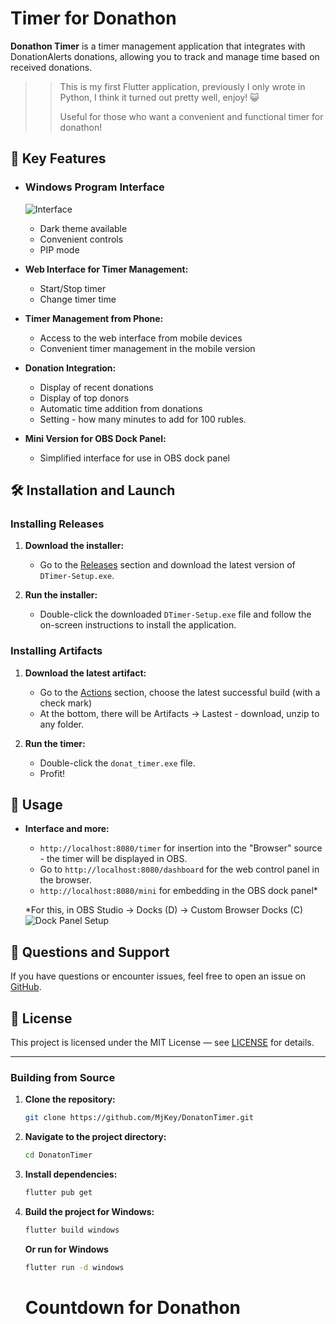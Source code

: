 # Timer for Donathon

**Donathon Timer** is a timer management application that integrates with DonationAlerts donations, allowing you to track and manage time based on received donations.
>> This is my first Flutter application, previously I only wrote in Python, I think it turned out pretty well, enjoy! 😺
>>
>> Useful for those who want a convenient and functional timer for donathon!

## 🎯 Key Features

- ### Windows Program Interface

  ![Interface](https://github.com/MjKey/DonatonTimer/blob/main/img/main.jpg?raw=true)

  - Dark theme available
  - Convenient controls
  - PIP mode

- **Web Interface for Timer Management:**
  - Start/Stop timer
  - Change timer time

- **Timer Management from Phone:**
  - Access to the web interface from mobile devices
  - Convenient timer management in the mobile version

- **Donation Integration:**
  - Display of recent donations
  - Display of top donors
  - Automatic time addition from donations
  - Setting - how many minutes to add for 100 rubles.

- **Mini Version for OBS Dock Panel:**
  - Simplified interface for use in OBS dock panel

## 🛠️ Installation and Launch

### Installing Releases

1. **Download the installer:**
   - Go to the [Releases](https://github.com/MjKey/DonatonTimer/releases) section and download the latest version of `DTimer-Setup.exe`.

2. **Run the installer:**
   - Double-click the downloaded `DTimer-Setup.exe` file and follow the on-screen instructions to install the application.
  
### Installing Artifacts

1. **Download the latest artifact:**
   - Go to the [Actions](https://github.com/MjKey/DonatonTimer/actions) section, choose the latest successful build (with a check mark)
   - At the bottom, there will be Artifacts -> Lastest - download, unzip to any folder.

2. **Run the timer:**
   - Double-click the `donat_timer.exe` file.
   - Profit!

## 🚀 Usage

- **Interface and more:**
  - `http://localhost:8080/timer` for insertion into the "Browser" source - the timer will be displayed in OBS.
  - Go to `http://localhost:8080/dashboard` for the web control panel in the browser.
  - `http://localhost:8080/mini` for embedding in the OBS dock panel*
 
  *For this, in OBS Studio -> Docks (D) -> Custom Browser Docks (C)
  ![Dock Panel Setup](https://github.com/MjKey/DonatonTimer/blob/main/img/dockpanel.jpg?raw=true)

## 💬 Questions and Support

If you have questions or encounter issues, feel free to open an issue on [GitHub](https://github.com/MjKey/DonatonTimer/issues).

## 📝 License

This project is licensed under the MIT License — see [LICENSE](LICENSE) for details.

---

### Building from Source

1. **Clone the repository:**

   ```bash
   git clone https://github.com/MjKey/DonatonTimer.git
   ```

2. **Navigate to the project directory:**

   ```bash
   cd DonatonTimer
   ```

3. **Install dependencies:**

   ```bash
   flutter pub get
   ```

4. **Build the project for Windows:**

   ```bash
   flutter build windows
   ```
   
   **Or run for Windows**

   ```bash
   flutter run -d windows
   ```

   # Countdown for Donathon
